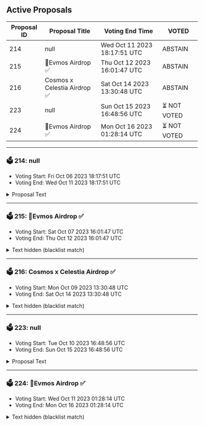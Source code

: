 ## Active Proposals

| Proposal ID | Proposal Title | Voting End Time | VOTED |
|-------------|----------------|-----------------|-------|
| 214 | null | Wed Oct 11 2023 18:17:51 UTC | ABSTAIN |
| 215 | 💎Evmos Airdrop ✅ | Thu Oct 12 2023 16:01:47 UTC | ABSTAIN |
| 216 | Cosmos x Celestia Airdrop ✅ | Sat Oct 14 2023 13:30:48 UTC | ABSTAIN |
| 223 | null | Sun Oct 15 2023 16:48:56 UTC | ⏳ NOT VOTED |
| 224 | 💎Evmos Airdrop ✅ | Mon Oct 16 2023 01:28:14 UTC | ⏳ NOT VOTED |

---

### 🗳 214: null
- Voting Start: Fri Oct 06 2023 18:17:51 UTC
- Voting End: Wed Oct 11 2023 18:17:51 UTC

<details>
<summary>Proposal Text</summary>
 
null
</details>

---

### 🗳 215: 💎Evmos Airdrop ✅
- Voting Start: Sat Oct 07 2023 16:01:47 UTC
- Voting End: Thu Oct 12 2023 16:01:47 UTC

<details>
<summary>Text hidden (blacklist match)</summary>
 
</details>

---

### 🗳 216: Cosmos x Celestia Airdrop ✅
- Voting Start: Mon Oct 09 2023 13:30:48 UTC
- Voting End: Sat Oct 14 2023 13:30:48 UTC

<details>
<summary>Text hidden (blacklist match)</summary>
 
</details>

---

### 🗳 223: null
- Voting Start: Tue Oct 10 2023 16:48:56 UTC
- Voting End: Sun Oct 15 2023 16:48:56 UTC

<details>
<summary>Proposal Text</summary>
 
null
</details>

---

### 🗳 224: 💎Evmos Airdrop ✅
- Voting Start: Wed Oct 11 2023 01:28:14 UTC
- Voting End: Mon Oct 16 2023 01:28:14 UTC

<details>
<summary>Text hidden (blacklist match)</summary>
 
</details>
